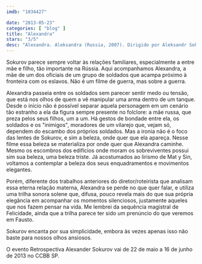 ```yaml
---
imdb: "1034427"

date: "2013-05-23"
categories: [ "blog" ]
title: "Alexandra"
stars: "3/5"
desc: "Alexandra. Aleksandra (Russia, 2007). Dirigido por Aleksandr Sokurov. Escrito por Aleksandr Sokurov. Com Galina Vishnevskaya, Vasily Shevtsov, Raisa Gichaeva, Andrei Bogdanov, Aleksandr Kladko, Aleksei Neymyshev, Rustam Shakhgireev, Evgeniy Tkachuk."
---
```

Sokurov parece sempre voltar às relações familiares, especialmente a entre mãe e filho, tão importante na Rússia. Aqui acompanhamos Alexandra, a mãe de um dos oficiais de um grupo de soldados que acampa próximo à fronteira com os eslavos. Não é um filme de guerra, mas sobre a guerra.

Alexandra passeia entre os soldados sem parecer sentir medo ou tensão, que está nos olhos de quem a vê manipular uma arma dentro de um tanque. Desde o início não é possível separar aquela personagem em um cenário tão estranho a ela da figura sempre presente no folclore: a mãe russa, que preza pelos seus filhos, um a um. Há gestos de bondade entre ela, os soldados e os "inimigos", moradores de um vilarejo que, vejam só, dependem do escambo dos próprios soldados. Mas a ironia não é o foco das lentes de Sokurov, e sim a beleza, onde quer que ela apareça. Nesse filme essa beleza se materializa por onde quer que Alexandra caminhe. Mesmo os escombros dos edifícios onde moram os sobreviventes possui sim sua beleza, uma beleza triste. Já acostumados ao lirismo de Mat y Sin, voltamos a contemplar a beleza dos seus enquadramentos e movimentos elegantes.

Porém, diferente dos trabalhos anteriores do diretor/roteirista que analisam essa eterna relação materna, Alexandra se perde no que quer falar, e utiliza uma trilha sonora solene que, difusa, pouco revela mais do que sua própria elegância em acompanhar os momentos silenciosos, justamente aqueles que nos fazem pensar na vida. Me lembrei da sequência magistral de Felicidade, ainda que a trilha parece ter sido um prenúncio do que veremos em Fausto.

Sokurov encanta por sua simplicidade, embora às vezes apenas isso não baste para nossos olhos ansiosos.

O evento Retrospectiva Alexander Sokurov vai de 22 de maio a 16 de junho de 2013 no CCBB SP.

